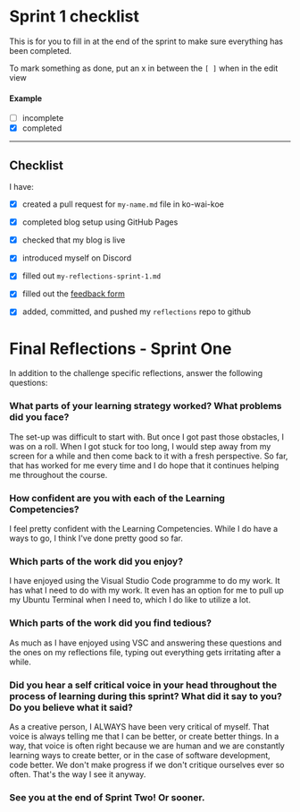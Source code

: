 # Sprint 1 checklist

This is for you to fill in at the end of the sprint to make sure everything has been completed.

To mark something as done, put an x in between the `[ ]` when in the edit view

#### Example
- [ ] incomplete
- [x] completed

---

## Checklist
I have:
- [x] created a pull request for `my-name.md` file in ko-wai-koe
- [x] completed blog setup using GitHub Pages 
- [x] checked that my blog is live
- [x] introduced myself on Discord
- [x] filled out `my-reflections-sprint-1.md`
- [x] filled out the [feedback form](https://handbook.eda.nz/foundations/resources/feedback)
- [x] added, committed, and pushed my `reflections` repo to github


# Final Reflections - Sprint One 

In addition to the challenge specific reflections, answer the following questions:

### What parts of your learning strategy worked? What problems did you face?
The set-up was difficult to start with. But once I got past those obstacles, I was on a roll. When I got stuck for too long, I would step away from my screen for a while and then come back to it with a fresh perspective. So far, that has worked for me every time and I do hope that it continues helping me throughout the course.
### How confident are you with each of the Learning Competencies?
I feel pretty confident with the Learning Competencies. While I do have a ways to go, I think I've done pretty good so far.
### Which parts of the work did you enjoy?
I have enjoyed using the Visual Studio Code programme to do my work. It has what I need to do with my work. It even has an option for me to pull up my Ubuntu Terminal when I need to, which I do like to utilize a lot.
### Which parts of the work did you find tedious?
As much as I have enjoyed using VSC and answering these questions and the ones on my reflections file, typing out everything gets irritating after a while.
### Did you hear a self critical voice in your head throughout the process of learning during this sprint? What did it say to you? Do you believe what it said?
As a creative person, I ALWAYS have been very critical of myself. That voice is always telling me that I can be better, or create better things. In a way, that voice is often right because we are human and we are constantly learning ways to create better, or in the case of software development, code better. We don't make progress if we don't critique ourselves ever so often. That's the way I see it anyway. 

### See you at the end of Sprint Two! Or sooner.